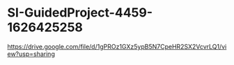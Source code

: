 # SI-GuidedProject-4459-1626425258
https://drive.google.com/file/d/1gPROz1GXz5ypB5N7CpeHR2SX2VcvrLQ1/view?usp=sharing
